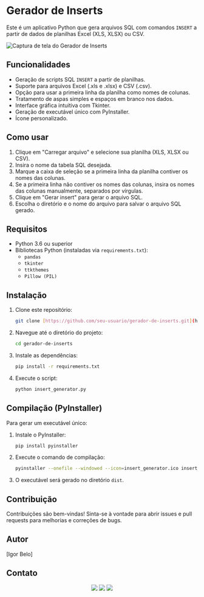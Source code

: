 # Gerador de Inserts

Este é um aplicativo Python que gera arquivos SQL com comandos `INSERT` a partir de dados de planilhas Excel (XLS, XLSX) ou CSV.

![Captura de tela do Gerador de Inserts](https://github.com/igor-belo/Gerador-de-Inserts/images/projeto_screenshot.png)

## Funcionalidades

-   Geração de scripts SQL `INSERT` a partir de planilhas.
-   Suporte para arquivos Excel (.xls e .xlsx) e CSV (.csv).
-   Opção para usar a primeira linha da planilha como nomes de colunas.
-   Tratamento de aspas simples e espaços em branco nos dados.
-   Interface gráfica intuitiva com Tkinter.
-   Geração de executável único com PyInstaller.
-   Ícone personalizado.

## Como usar

1.  Clique em "Carregar arquivo" e selecione sua planilha (XLS, XLSX ou CSV).
2.  Insira o nome da tabela SQL desejada.
3.  Marque a caixa de seleção se a primeira linha da planilha contiver os nomes das colunas.
4.  Se a primeira linha não contiver os nomes das colunas, insira os nomes das colunas manualmente, separados por vírgulas.
5.  Clique em "Gerar insert" para gerar o arquivo SQL.
6.  Escolha o diretório e o nome do arquivo para salvar o arquivo SQL gerado.

## Requisitos

-   Python 3.6 ou superior
-   Bibliotecas Python (instaladas via `requirements.txt`):
    -   `pandas`
    -   `tkinter`
    -   `ttkthemes`
    -   `Pillow (PIL)`

## Instalação

1.  Clone este repositório:

    ```bash
    git clone [https://github.com/seu-usuario/gerador-de-inserts.git](https://www.google.com/search?q=https://github.com/seu-usuario/gerador-de-inserts.git)
    ```

2.  Navegue até o diretório do projeto:

    ```bash
    cd gerador-de-inserts
    ```

3.  Instale as dependências:

    ```bash
    pip install -r requirements.txt
    ```

4.  Execute o script:

    ```bash
    python insert_generator.py
    ```

## Compilação (PyInstaller)

Para gerar um executável único:

1.  Instale o PyInstaller:

    ```bash
    pip install pyinstaller
    ```

2.  Execute o comando de compilação:

    ```bash
    pyinstaller --onefile --windowed --icon=insert_generator.ico insert_generator.py
    ```

3.  O executável será gerado no diretório `dist`.

## Contribuição

Contribuições são bem-vindas! Sinta-se à vontade para abrir issues e pull requests para melhorias e correções de bugs.


## Autor

[Igor Belo]


## Contato

<div align="center">
  <a href="https://www.linkedin.com/in/igor-belo/" target="_blank"><img src="https://img.shields.io/badge/LinkedIn-0077B5?style=for-the-badge&logo=linkedin&logoColor=white"  target="_blank"></a>
  <a href="https://www.instagram.com/igor_belo.py/" target="_blank"><img src="https://img.shields.io/badge/Instagram-E4405F?style=for-the-badge&logo=instagram&logoColor=white"></a>
  <a href = "mailto:igorbello170@gmail.com"><img src="https://img.shields.io/badge/-Gmail-%23333?style=for-the-badge&logo=gmail&logoColor=white" target="_blank"></a>
</div>
